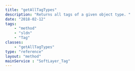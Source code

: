 ```yaml
---
title: "getAllTagTypes"
description: "Returns all tags of a given object type. "
date: "2018-02-12"
tags:
    - "method"
    - "sldn"
    - "Tag"
classes:
    - "getAllTagTypes"
type: "reference"
layout: "method"
mainService : "SoftLayer_Tag"
---
```

